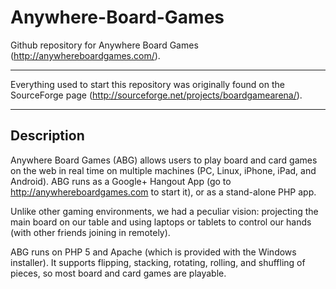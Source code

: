 # Anywhere-Board-Games
Github repository for Anywhere Board Games (http://anywhereboardgames.com/). 

---

Everything used to start this repository was originally found on the SourceForge page (http://sourceforge.net/projects/boardgamearena/).

---

## Description

Anywhere Board Games (ABG) allows users to play board and card games on the web in real time on multiple machines (PC, Linux, iPhone, iPad, and Android). ABG runs as a Google+ Hangout App (go to http://anywhereboardgames.com to start it), or as a stand-alone PHP app.

Unlike other gaming environments, we had a peculiar vision: projecting the main board on our table and using laptops or tablets to control our hands (with other friends joining in remotely).

ABG runs on PHP 5 and Apache (which is provided with the Windows installer). It supports flipping, stacking, rotating, rolling, and shuffling of pieces, so most board and card games are playable.
